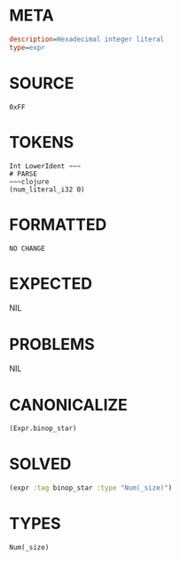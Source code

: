 # META
~~~ini
description=Hexadecimal integer literal
type=expr
~~~
# SOURCE
~~~roc
0xFF
~~~
# TOKENS
~~~text
Int LowerIdent ~~~
# PARSE
~~~clojure
(num_literal_i32 0)
~~~
# FORMATTED
~~~roc
NO CHANGE
~~~
# EXPECTED
NIL
# PROBLEMS
NIL
# CANONICALIZE
~~~clojure
(Expr.binop_star)
~~~
# SOLVED
~~~clojure
(expr :tag binop_star :type "Num(_size)")
~~~
# TYPES
~~~roc
Num(_size)
~~~

